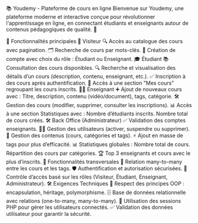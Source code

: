 📚 Youdemy - Plateforme de cours en ligne
Bienvenue sur Youdemy, une plateforme moderne et interactive conçue pour révolutionner l'apprentissage en ligne, en connectant étudiants et enseignants autour de contenus pédagogiques de qualité. 🚀

🌟 Fonctionnalités principales
👥 Visiteur
🔍 Accès au catalogue des cours avec pagination.
🗂️ Recherche de cours par mots-clés.
📝 Création de compte avec choix du rôle : Étudiant ou Enseignant.
🎓 Étudiant
📚 Consultation des cours disponibles.
🔍 Recherche et visualisation des détails d’un cours (description, contenu, enseignant, etc.).
✅ Inscription à des cours après authentification.
📖 Accès à une section "Mes cours" regroupant les cours inscrits.
🧑‍🏫 Enseignant
➕ Ajout de nouveaux cours avec :
Titre, description, contenu (vidéo/document), tags, catégorie.
🛠️ Gestion des cours (modifier, supprimer, consulter les inscriptions).
📊 Accès à une section Statistiques avec :
Nombre d’étudiants inscrits.
Nombre total de cours créés.
🛠️ Back Office (Administrateur)
✅ Validation des comptes enseignants.
🧑‍💻 Gestion des utilisateurs (activer, suspendre ou supprimer).
📂 Gestion des contenus (cours, catégories et tags).
⚡ Ajout en masse de tags pour plus d’efficacité.
📊 Statistiques globales :
Nombre total de cours.
Répartition des cours par catégories.
🏆 Top 3 enseignants et cours avec le plus d’inscrits.
🔄 Fonctionnalités transversales
🔗 Relation many-to-many entre les cours et les tags.
🛡️ Authentification et autorisation sécurisées.
🚦 Contrôle d’accès basé sur les rôles (Visiteur, Étudiant, Enseignant, Administrateur).
🛠️ Exigences Techniques
🎯 Respect des principes OOP : encapsulation, héritage, polymorphisme.
🗄️ Base de données relationnelle avec relations (one-to-many, many-to-many).
🔐 Utilisation des sessions PHP pour gérer les utilisateurs connectés.
✅ Validation des données utilisateur pour garantir la sécurité.
